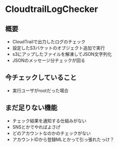 # CloudtrailLogChecker
## 概要
* CloudTrailで出力したログのチェック
* 設定したS3バケットのオブジェクト追加で実行
* s3にアップしたファイルを解凍してJSON文字列化
* JSONのメッセージ分チェックが回る

## 今チェックしていること
* 実行ユーザがrootだった場合

## まだ足りない機能
* チェック結果を通知する仕組みがない
 * SNSとかでやればよさげ
* どのアカウントなのかのチェックがない
 * アカウントIDから登録MLとかって引っ張れたっけ？